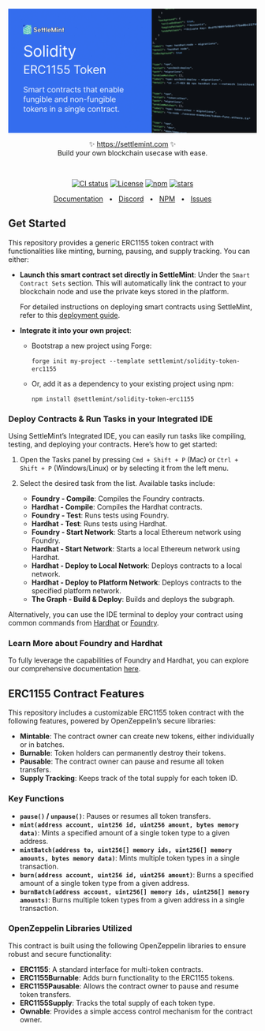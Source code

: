 <p align="center">
  <img src="https://github.com/settlemint/solidity-token-erc1155/blob/main/OG_Solidity.jpg" align="center" alt="logo" />
  <p align="center">
    ✨ <a href="https://settlemint.com">https://settlemint.com</a> ✨
    <br/>
    Build your own blockchain usecase with ease.
  </p>
</p>
<br/>
<p align="center">
<a href="https://github.com/settlemint/solidity-token-erc1155/actions?query=branch%3Amain"><img src="https://github.com/settlemint/solidity-token-erc1155/actions/workflows/solidity.yml/badge.svg?event=push&branch=main" alt="CI status" /></a>
<a href="https://fsl.software" rel="nofollow"><img src="https://img.shields.io/npm/l/@settlemint/solidity-token-erc1155" alt="License"></a>
<a href="https://www.npmjs.com/package/@settlemint/solidity-token-erc1155" rel="nofollow"><img src="https://img.shields.io/npm/dw/@settlemint/solidity-token-erc1155" alt="npm"></a>
<a href="https://github.com/settlemint/solidity-token-erc1155" rel="nofollow"><img src="https://img.shields.io/github/stars/settlemint/solidity-token-erc1155" alt="stars"></a>
</p>

<div align="center">
  <a href="https://console.settlemint.com/documentation/">Documentation</a>
  <span>&nbsp;&nbsp;•&nbsp;&nbsp;</span>
  <a href="https://discord.com/invite/Mt5yqFrey9">Discord</a>
  <span>&nbsp;&nbsp;•&nbsp;&nbsp;</span>
  <a href="https://www.npmjs.com/package/@settlemint/solidity-token-erc1155">NPM</a>
  <span>&nbsp;&nbsp;•&nbsp;&nbsp;</span>
  <a href="https://github.com/settlemint/solidity-token-erc1155/issues">Issues</a>
  <br />
</div>

## Get Started

This repository provides a generic ERC1155 token contract with functionalities like minting, burning, pausing, and supply tracking. You can either:

- **Launch this smart contract set directly in SettleMint**: Under the `Smart Contract Sets` section. This will automatically link the contract to your blockchain node and use the private keys stored in the platform.
  
  For detailed instructions on deploying smart contracts using SettleMint, refer to this [deployment guide](https://console.settlemint.com/documentation/docs/using-platform/add_smart_contract_sets/deploying_a_contract/).

- **Integrate it into your own project**:
  - Bootstrap a new project using Forge:
    ```shell
    forge init my-project --template settlemint/solidity-token-erc1155
    ```
  - Or, add it as a dependency to your existing project using npm:
    ```shell
    npm install @settlemint/solidity-token-erc1155
    ```

### Deploy Contracts & Run Tasks in your Integrated IDE

Using SettleMint’s Integrated IDE, you can easily run tasks like compiling, testing, and deploying your contracts. Here’s how to get started:

1. Open the Tasks panel by pressing `Cmd + Shift + P` (Mac) or `Ctrl + Shift + P` (Windows/Linux) or by selecting it from the left menu.
2. Select the desired task from the list. Available tasks include:

   - **Foundry - Compile**: Compiles the Foundry contracts.
   - **Hardhat - Compile**: Compiles the Hardhat contracts.
   - **Foundry - Test**: Runs tests using Foundry.
   - **Hardhat - Test**: Runs tests using Hardhat.
   - **Foundry - Start Network**: Starts a local Ethereum network using Foundry.
   - **Hardhat - Start Network**: Starts a local Ethereum network using Hardhat.
   - **Hardhat - Deploy to Local Network**: Deploys contracts to a local network.
   - **Hardhat - Deploy to Platform Network**: Deploys contracts to the specified platform network.
   - **The Graph - Build & Deploy**: Builds and deploys the subgraph.

Alternatively, you can use the IDE terminal to deploy your contract using common commands from [Hardhat](https://hardhat.org/ignition/docs/guides/deploy) or [Foundry](https://book.getfoundry.sh/forge/deploying).

### Learn More about Foundry and Hardhat

To fully leverage the capabilities of Foundry and Hardhat, you can explore our comprehensive documentation [here](https://console.settlemint.com/documentation/docs/using-platform/add_smart_contract_sets/smart_contracts/).

## ERC1155 Contract Features

This repository includes a customizable ERC1155 token contract with the following features, powered by OpenZeppelin’s secure libraries:

- **Mintable**: The contract owner can create new tokens, either individually or in batches.
- **Burnable**: Token holders can permanently destroy their tokens.
- **Pausable**: The contract owner can pause and resume all token transfers.
- **Supply Tracking**: Keeps track of the total supply for each token ID.

### Key Functions

- **`pause()` / `unpause()`**: Pauses or resumes all token transfers.
- **`mint(address account, uint256 id, uint256 amount, bytes memory data)`**: Mints a specified amount of a single token type to a given address.
- **`mintBatch(address to, uint256[] memory ids, uint256[] memory amounts, bytes memory data)`**: Mints multiple token types in a single transaction.
- **`burn(address account, uint256 id, uint256 amount)`**: Burns a specified amount of a single token type from a given address.
- **`burnBatch(address account, uint256[] memory ids, uint256[] memory amounts)`**: Burns multiple token types from a given address in a single transaction.

### OpenZeppelin Libraries Utilized

This contract is built using the following OpenZeppelin libraries to ensure robust and secure functionality:

- **ERC1155**: A standard interface for multi-token contracts.
- **ERC1155Burnable**: Adds burn functionality to the ERC1155 tokens.
- **ERC1155Pausable**: Allows the contract owner to pause and resume token transfers.
- **ERC1155Supply**: Tracks the total supply of each token type.
- **Ownable**: Provides a simple access control mechanism for the contract owner.
